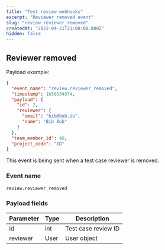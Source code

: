 ```yaml
---
title: "Test review webhooks"
excerpt: "Reviewer removed event"
slug: "review.reviewer_removed"
createdAt: "2022-04-21T21:00:00.000Z"
hidden: false
---
```


## Reviewer removed

Payload example:

```json
{
  "event_name": "review.reviewer_removed",
  "timestamp": 1650534974,
  "payload": {
    "id": 2,
    "reviewer": {
      "email": "bib@bob.io",
      "name": "Bib Bob"
    }
  },
  "team_member_id": 40,
  "project_code": "ID"
}
```

This event is being sent when a test case reviewer is removed.

### Event name

`review.reviewer_removed`

### Payload fields

| Parameter | Type | Description         |
|-----------|------|---------------------|
| id        | int  | Test case review ID |
| reviewer  | User | User object         |
